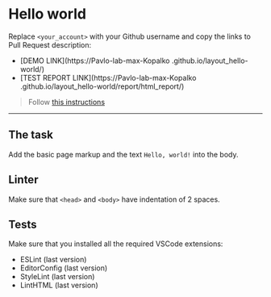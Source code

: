 # Hello world

Replace `<your_account>` with your Github username and copy the links to Pull Request description:
- [DEMO LINK](https://Pavlo-lab-max-Kopalko
.github.io/layout_hello-world/)
- [TEST REPORT LINK](https://Pavlo-lab-max-Kopalko
.github.io/layout_hello-world/report/html_report/)

> Follow [this instructions](https://mate-academy.github.io/layout_task-guideline/#how-to-solve-the-layout-tasks-on-github)
___

## The task

Add the basic page markup and the text `Hello, world!` into the body.

## Linter

Make sure that `<head>` and `<body>` have indentation of 2 spaces.

## Tests

Make sure that you installed all the required VSCode extensions:

- ESLint (last version)
- EditorConfig (last version)
- StyleLint (last version)
- LintHTML (last version)
